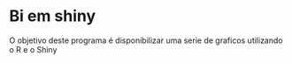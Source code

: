 # Bi em shiny

O objetivo deste programa é disponibilizar uma serie de graficos utilizando o R e o Shiny
